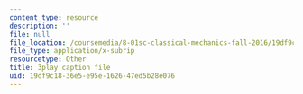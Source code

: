 ```yaml
---
content_type: resource
description: ''
file: null
file_location: /coursemedia/8-01sc-classical-mechanics-fall-2016/19df9c1836e5e95e162647ed5b28e076_vUg50UI1aqs.srt
file_type: application/x-subrip
resourcetype: Other
title: 3play caption file
uid: 19df9c18-36e5-e95e-1626-47ed5b28e076
---
```

